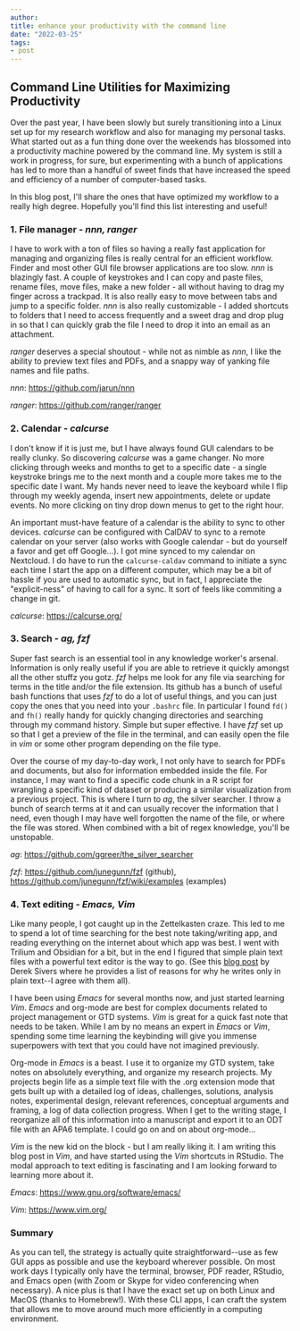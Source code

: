 ```yaml
---
author: 
title: enhance your productivity with the command line
date: "2022-03-25"
tags:
- post
---
```


## Command Line Utilities for Maximizing Productivity

Over the past year, I have been slowly but surely transitioning into a Linux set up for my research workflow and also for managing my personal tasks. What started out as a fun thing done over the weekends has blossomed into a productivity machine powered by the command line. My system is still a work in progress, for sure, but experimenting with a bunch of applications has led to more than a handful of sweet finds that have increased the speed and efficiency of a number of computer-based tasks. 

In this blog post, I'll share the ones that have optimized my workflow to a really high degree. Hopefully you'll find this list interesting and useful! 

### 1. File manager - *nnn, ranger* 

I have to work with a ton of files so having a really fast application for managing and organizing files is really central for an efficient workflow. Finder and most other GUI file browser applications are too slow. *nnn* is blazingly fast. A couple of keystrokes and I can copy and paste files, rename files, move files, make a new folder - all without having to drag my finger across a trackpad. It is also really easy to move between tabs and jump to a specific folder. *nnn* is also really customizable - I added shortcuts to folders that I need to access frequently and a sweet drag and drop plug in so that I can quickly grab the file I need to drop it into an email as an attachment. 

*ranger* deserves a special shoutout - while not as nimble as *nnn*, I like the ability to preview text files and PDFs, and a snappy way of yanking file names and file paths. 

*nnn*: https://github.com/jarun/nnn

*ranger*: https://github.com/ranger/ranger

### 2. Calendar - *calcurse*

I don't know if it is just me, but I have always found GUI calendars to be really clunky. So discovering *calcurse* was a game changer. No more clicking through weeks and months to get to a specific date - a single keystroke brings me to the next month and a couple more takes me to the specific date I want. My hands never need to leave the keyboard while I flip through my weekly agenda, insert new appointments, delete or update events. No more clicking on tiny drop down menus to get to the right hour.

An important must-have feature of a calendar is the ability to sync to other devices. *calcurse* can be configured with CalDAV to sync to a remote calendar on your server (also works with Google calendar - but do yourself a favor and get off Google...). I got mine synced to my calendar on Nextcloud. I do have to run the `calcurse-caldav` command to initiate a sync each time I start the app on a different computer, which may be a bit of hassle if you are used to automatic sync, but in fact, I appreciate the "explicit-ness" of having to call for a sync. It sort of feels like commiting a change in git.  

*calcurse*: https://calcurse.org/

### 3. Search - *ag, fzf*

Super fast search is an essential tool in any knowledge worker's arsenal. Information is only really useful if you are able to retrieve it quickly amongst all the other stuffz you gotz. *fzf* helps me look for any file via searching for terms in the title and/or the file extension. Its github has a bunch of useful bash functions that uses *fzf* to do a lot of useful things, and you can just copy the ones that you need into your `.bashrc` file. In particular I found `fd()` and `fh()` really handy for quickly changing directories and searching through my command history. Simple but super effective. I have *fzf* set up so that I get a preview of the file in the terminal, and can easily open the file in *vim* or some other program depending on the file type.  

Over the course of my day-to-day work, I not only have to search for PDFs and documents, but also for information embedded inside the file. For instance, I may want to find a specific code chunk in a R script for wrangling a specific kind of dataset or producing a similar visualization from a previous project. This is where I turn to *ag*, the silver searcher. I throw a bunch of search terms at it and can usually recover the information that I need, even though I may have well forgotten the name of the file, or where the file was stored. When combined with a bit of regex knowledge, you'll be unstopable. 

*ag*: https://github.com/ggreer/the_silver_searcher

*fzf*: https://github.com/junegunn/fzf (github), https://github.com/junegunn/fzf/wiki/examples (examples) 

### 4. Text editing - *Emacs, Vim* 

Like many people, I got caught up in the Zettelkasten craze. This led to me to spend a lot of time searching for the best note taking/writing app, and reading everything on the internet about which app was best. I went with Trilium and Obsidian for a bit, but in the end I figured that simple plain text files with a powerful text editor is the way to go. (See this [blog post](https://sive.rs/plaintext) by Derek Sivers where he provides a list of reasons for why he writes only in plain text--I agree with them all). 

I have been using *Emacs* for several months now, and just started learning *Vim*. *Emacs* and org-mode are best for complex documents related to project management or GTD systems. *Vim* is great for a quick fast note that needs to be taken. While I am by no means an expert in *Emacs* or *Vim*, spending some time learning the keybinding will give you immense superpowers with text that you could have not imagined previously. 

Org-mode in *Emacs* is a beast. I use it to organize my GTD system, take notes on absolutely everything, and organize my research projects. My projects begin life as a simple text file with the .org extension mode that gets built up with a detailed log of ideas, challenges, solutions, analysis notes, experimental design, relevant references, conceptual arguments and framing, a log of data collection progress. When I get to the writing stage, I reorganize all of this information into a manuscript and export it to an ODT file with an APA6 template. I could go on and on about org-mode... 

*Vim* is the new kid on the block - but I am really liking it. I am writing this blog post in *Vim*, and have started using the *Vim* shortcuts in RStudio. The modal approach to text editing is fascinating and I am looking forward to learning more about it. 

*Emacs*: https://www.gnu.org/software/emacs/

*Vim*: https://www.vim.org/

### Summary 

As you can tell, the strategy is actually quite straightforward--use as few GUI apps as possible and use the keyboard wherever possible. On most work days I typically only have the terminal, browser, PDF reader, RStudio, and Emacs open (with Zoom or Skype for video conferencing when necessary). A nice plus is that I have the exact set up on both Linux and MacOS (thanks to Homebrew!). With these CLI apps, I can craft the system that allows me to move around much more efficiently in a computing environment.  
